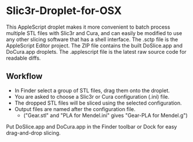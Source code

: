 Slic3r-Droplet-for-OSX
======================

This AppleScript droplet makes it more convenient to batch process multiple STL files with Slic3r and Cura, and can easily be modified to use any other slicing software that has a shell interface. The .sctp file is the AppleScript Editor project. The ZIP file contains the built DoSlice.app and DoCura.app droplets. The .applescript file is the latest raw source code for readable diffs.

Workflow
--------

- In Finder select a group of STL files, drag them onto the droplet.
- You are asked to choose a Slic3r or Cura configuration (.ini) file.
- The dropped STL files will be sliced using the selected configuration.
- Output files are named after the configuration file.
  - ("Gear.stl" and "PLA for Mendel.ini" gives "Gear-PLA for Mendel.g")

Put DoSlice.app and DoCura.app in the Finder toolbar or Dock for easy drag-and-drop slicing.
